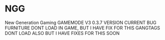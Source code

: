 # NGG
New Generation Gaming GAMEMODE V3 
0.3.7 VERSION 
CURRENT BUG
FURNITURE DONT LOAD IN GAME, BUT I HAVE FIX FOR THIS
GANGTAGS DONT LOAD ALSO BUT I HAVE FIXES FOR THIS SOON
